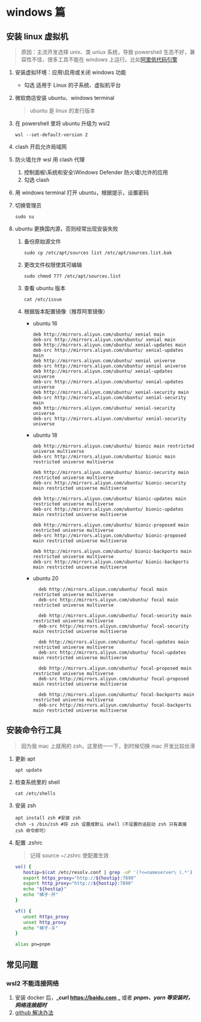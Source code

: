 # windows 篇

## 安装 linux 虚拟机

> 原因：主流开发选择 unix、类 uniux 系统，导致 powershell 生态不好，兼容性不佳，很多工具不能在 windows 上运行。比如[阿里低代码引擎](https://lowcode-engine.cn/site/docs/guide/quickStart/start#wslwindow-%E7%94%B5%E8%84%91)

1. 安装虚拟环境：应用\启用或关闭 windows 功能
   - 勾选 适用于 Linux 的子系统、虚拟机平台
2. 微软商店安装 ubuntu、windows terminal
   > ubuntu 是 linux 的发行版本
3. 在 powershell 里将 ubuntu 升级为 wsl2

   ```shell
   wsl --set-default-version 2
   ```

4. clash 开启允许局域网
5. 防火墙允许 wsl 用 clash 代理

   1. 控制面板\系统和安全\Windows Defender 防火墙\允许的应用
   2. 勾选 clash

6. 用 windows terminal 打开 ubuntu，根据提示，设置密码
7. 切换管理员

   ```shell
   sudo su
   ```

8. ubuntu 更换国内源，否则经常出现安装失败

   1. 备份原始源文件

      ```shell
      sudo cp /etc/apt/sources list /etc/apt/sources.list.bak
      ```

   2. 更改文件权限使其可编辑

      ```shell
      sudo chmod 777 /etc/apt/sources.list
      ```

   3. 查看 ubuntu 版本

      ```shell
      cat /etc/issue
      ```

   4. 根据版本配置镜像（推荐阿里镜像）

      - ubuntu 16

        ```text
        deb http://mirrors.aliyun.com/ubuntu/ xenial main
        deb-src http://mirrors.aliyun.com/ubuntu/ xenial main
        deb http://mirrors.aliyun.com/ubuntu/ xenial-updates main
        deb-src http://mirrors.aliyun.com/ubuntu/ xenial-updates main
        deb http://mirrors.aliyun.com/ubuntu/ xenial universe
        deb-src http://mirrors.aliyun.com/ubuntu/ xenial universe
        deb http://mirrors.aliyun.com/ubuntu/ xenial-updates universe
        deb-src http://mirrors.aliyun.com/ubuntu/ xenial-updates universe
        deb http://mirrors.aliyun.com/ubuntu/ xenial-security main
        deb-src http://mirrors.aliyun.com/ubuntu/ xenial-security main
        deb http://mirrors.aliyun.com/ubuntu/ xenial-security universe
        deb-src http://mirrors.aliyun.com/ubuntu/ xenial-security universe
        ```

      - ubuntu 18

        ```text
        deb http://mirrors.aliyun.com/ubuntu/ bionic main restricted universe multiverse
        deb-src http://mirrors.aliyun.com/ubuntu/ bionic main restricted universe multiverse

        deb http://mirrors.aliyun.com/ubuntu/ bionic-security main restricted universe multiverse
        deb-src http://mirrors.aliyun.com/ubuntu/ bionic-security main restricted universe multiverse

        deb http://mirrors.aliyun.com/ubuntu/ bionic-updates main restricted universe multiverse
        deb-src http://mirrors.aliyun.com/ubuntu/ bionic-updates main restricted universe multiverse

        deb http://mirrors.aliyun.com/ubuntu/ bionic-proposed main restricted universe multiverse
        deb-src http://mirrors.aliyun.com/ubuntu/ bionic-proposed main restricted universe multiverse

        deb http://mirrors.aliyun.com/ubuntu/ bionic-backports main restricted universe multiverse
        deb-src http://mirrors.aliyun.com/ubuntu/ bionic-backports main restricted universe multiverse
        ```

      - ubuntu 20

        ```text
          deb http://mirrors.aliyun.com/ubuntu/ focal main restricted universe multiverse
          deb-src http://mirrors.aliyun.com/ubuntu/ focal main restricted universe multiverse

          deb http://mirrors.aliyun.com/ubuntu/ focal-security main restricted universe multiverse
          deb-src http://mirrors.aliyun.com/ubuntu/ focal-security main restricted universe multiverse

          deb http://mirrors.aliyun.com/ubuntu/ focal-updates main restricted universe multiverse
          deb-src http://mirrors.aliyun.com/ubuntu/ focal-updates main restricted universe multiverse

          deb http://mirrors.aliyun.com/ubuntu/ focal-proposed main restricted universe multiverse
          deb-src http://mirrors.aliyun.com/ubuntu/ focal-proposed main restricted universe multiverse

          deb http://mirrors.aliyun.com/ubuntu/ focal-backports main restricted universe multiverse
          deb-src http://mirrors.aliyun.com/ubuntu/ focal-backports main restricted universe multiverse
        ```

## 安装命令行工具

> 因为我 mac 上就用的 zsh，这里统一一下，到时候切换 mac 开发比较丝滑

1. 更新 apt

   ```shell
   apt update
   ```

2. 检查系统里的 shell

   ```shell
   cat /etc/shells
   ```

3. 安装 zsh

   ```shell
   apt install zsh #安装 zsh
   chsh -s /bin/zsh #将 zsh 设置成默认 shell（不设置的话启动 zsh 只有直接 zsh 命令即可）
   ```

4. 配置 .zshrc

   > 记得 source ~/.zshrc 使配置生效

   ```sh
   vo() {
      hostip=$(cat /etc/resolv.conf | grep -oP '(?<=nameserver\ ).*')
      export https_proxy="http://${hostip}:7890"
      export http_proxy="http://${hostip}:7890"
      echo "${hostip}"
      echo "梯子-开"
   }

   vf() {
      unset https_proxy
      unset http_proxy
      echo "梯子-关"
   }

   alias pn=pnpm
   ```

## 常见问题

### wsl2 不能连接网络

1. 安装 docker 后，**_curl <https://baidu.com> _** 或者 **_pnpm、yarn 等安装时，网络连接超时_**
2. [github 解决办法](https://github.com/microsoft/WSL/issues/5336#issuecomment-653881695)
